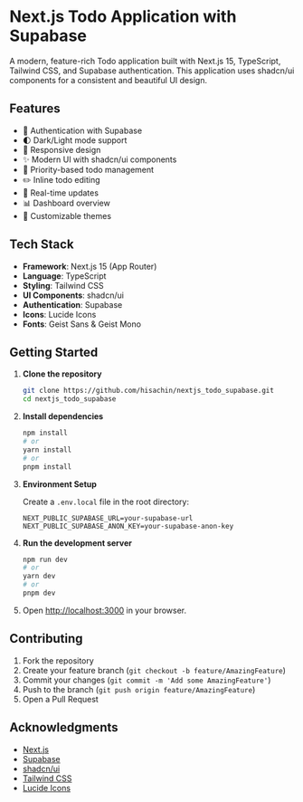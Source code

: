 # Next.js Todo Application with Supabase

A modern, feature-rich Todo application built with Next.js 15, TypeScript, Tailwind CSS, and Supabase authentication. This application uses shadcn/ui components for a consistent and beautiful UI design.

## Features

- 🔐 Authentication with Supabase
- 🌓 Dark/Light mode support
- 📱 Responsive design
- ✨ Modern UI with shadcn/ui components
- 🎯 Priority-based todo management
- ✏️ Inline todo editing
- 🔄 Real-time updates
- 📊 Dashboard overview
- 🎨 Customizable themes

## Tech Stack

- **Framework**: Next.js 15 (App Router)
- **Language**: TypeScript
- **Styling**: Tailwind CSS
- **UI Components**: shadcn/ui
- **Authentication**: Supabase
- **Icons**: Lucide Icons
- **Fonts**: Geist Sans & Geist Mono

## Getting Started

1. **Clone the repository**
   ```bash
   git clone https://github.com/hisachin/nextjs_todo_supabase.git
   cd nextjs_todo_supabase
   ```

2. **Install dependencies**
   ```bash
   npm install
   # or
   yarn install
   # or
   pnpm install
   ```

3. **Environment Setup**
   
   Create a `.env.local` file in the root directory:
   ```env
   NEXT_PUBLIC_SUPABASE_URL=your-supabase-url
   NEXT_PUBLIC_SUPABASE_ANON_KEY=your-supabase-anon-key
   ```

4. **Run the development server**
   ```bash
   npm run dev
   # or
   yarn dev
   # or
   pnpm dev
   ```

5. Open [http://localhost:3000](http://localhost:3000) in your browser.

## Contributing

1. Fork the repository
2. Create your feature branch (`git checkout -b feature/AmazingFeature`)
3. Commit your changes (`git commit -m 'Add some AmazingFeature'`)
4. Push to the branch (`git push origin feature/AmazingFeature`)
5. Open a Pull Request

## Acknowledgments

- [Next.js](https://nextjs.org/)
- [Supabase](https://supabase.io/)
- [shadcn/ui](https://ui.shadcn.com/)
- [Tailwind CSS](https://tailwindcss.com/)
- [Lucide Icons](https://lucide.dev/)
